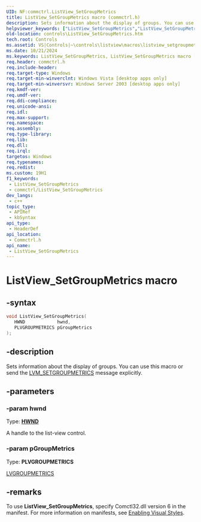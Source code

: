 ```yaml
---
UID: NF:commctrl.ListView_SetGroupMetrics
title: ListView_SetGroupMetrics macro (commctrl.h)
description: Sets information about the display of groups. You can use this macro or send the LVM_SETGROUPMETRICS message explicitly.
helpviewer_keywords: ["ListView_SetGroupMetrics","ListView_SetGroupMetrics macro [Windows Controls]","_win32_ListView_SetGroupMetrics","_win32_ListView_SetGroupMetrics_cpp","commctrl/ListView_SetGroupMetrics","controls.ListView_SetGroupMetrics","controls._win32_ListView_SetGroupMetrics"]
old-location: controls\ListView_SetGroupMetrics.htm
tech.root: Controls
ms.assetid: VS|Controls|~\controls\listview\macros\listview_setgroupmetrics.htm
ms.date: 10/21/2024
ms.keywords: ListView_SetGroupMetrics, ListView_SetGroupMetrics macro [Windows Controls], _win32_ListView_SetGroupMetrics, _win32_ListView_SetGroupMetrics_cpp, commctrl/ListView_SetGroupMetrics, controls.ListView_SetGroupMetrics, controls._win32_ListView_SetGroupMetrics
req.header: commctrl.h
req.include-header: 
req.target-type: Windows
req.target-min-winverclnt: Windows Vista [desktop apps only]
req.target-min-winversvr: Windows Server 2003 [desktop apps only]
req.kmdf-ver: 
req.umdf-ver: 
req.ddi-compliance: 
req.unicode-ansi: 
req.idl: 
req.max-support: 
req.namespace: 
req.assembly: 
req.type-library: 
req.lib: 
req.dll: 
req.irql: 
targetos: Windows
req.typenames: 
req.redist: 
ms.custom: 19H1
f1_keywords:
 - ListView_SetGroupMetrics
 - commctrl/ListView_SetGroupMetrics
dev_langs:
 - c++
topic_type:
 - APIRef
 - kbSyntax
api_type:
 - HeaderDef
api_location:
 - Commctrl.h
api_name:
 - ListView_SetGroupMetrics
---
```


# ListView_SetGroupMetrics macro

## -syntax

```cpp
void ListView_SetGroupMetrics(
   HWND            hwnd,
   PLVGROUPMETRICS pGroupMetrics
);
```


## -description

Sets information about the display of groups. You can use this macro or send the <a href="/windows/desktop/Controls/lvm-setgroupmetrics">LVM_SETGROUPMETRICS</a> message explicitly.

## -parameters

### -param hwnd

Type: <b><a href="/windows/desktop/WinProg/windows-data-types">HWND</a></b>

A handle to the list-view control.

### -param pGroupMetrics

Type: <b>PLVGROUPMETRICS</b>

<a href="/windows/desktop/api/commctrl/ns-commctrl-lvgroupmetrics">LVGROUPMETRICS</a>

## -remarks

To use <b>ListView_SetGroupMetrics</b>, specify Comctl32.dll version 6 in the manifest. For more information on manifests, see <a href="/windows/desktop/Controls/cookbook-overview">Enabling Visual Styles</a>.
